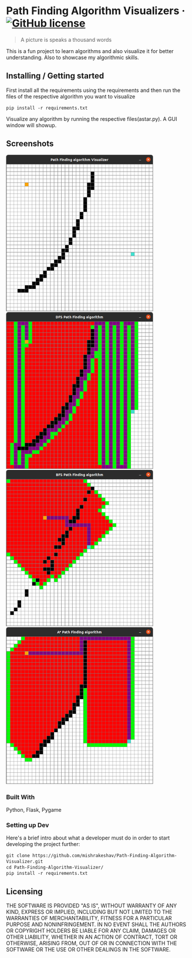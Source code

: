 

# Path Finding Algorithm Visualizers &middot; [![GitHub license](https://img.shields.io/badge/license-MIT-blue.svg?style=flat-square)](https://github.com/mishrakeshav/Path-Finding-Algorithm-Visualizer/blob/master/LICENSE)
> A picture is speaks a thousand words

This is a fun project to learn algorithms and also visualize it for better understanding. Also to showcase my algorithmic skills.  

## Installing / Getting started

First install all the requirements using the requirements and then run the files of the respective algorithm you want to visualize

```shell
pip install -r requirements.txt
```
Visualize any algorithm by running the respective files(astar.py). A GUI window will showup.

## Screenshots 
<img src = './screenshots/pv1.png' width='400'><img src = './screenshots/pv2.png' width='400'>
<img src = './screenshots/pv3.png' width='400'><img src = './screenshots/pv4.png' width='400'>


### Built With
Python, Flask, Pygame


### Setting up Dev

Here's a brief intro about what a developer must do in order to start developing
the project further:

```shell
git clone https://github.com/mishrakeshav/Path-Finding-Algorithm-Visualizer.git
cd Path-Finding-Algorithm-Visualizer/
pip install -r requirements.txt
```




## Licensing

THE SOFTWARE IS PROVIDED "AS IS", WITHOUT WARRANTY OF ANY KIND, EXPRESS OR
IMPLIED, INCLUDING BUT NOT LIMITED TO THE WARRANTIES OF MERCHANTABILITY,
FITNESS FOR A PARTICULAR PURPOSE AND NONINFRINGEMENT. IN NO EVENT SHALL THE
AUTHORS OR COPYRIGHT HOLDERS BE LIABLE FOR ANY CLAIM, DAMAGES OR OTHER
LIABILITY, WHETHER IN AN ACTION OF CONTRACT, TORT OR OTHERWISE, ARISING FROM,
OUT OF OR IN CONNECTION WITH THE SOFTWARE OR THE USE OR OTHER DEALINGS IN THE
SOFTWARE.
